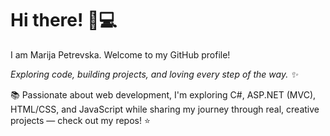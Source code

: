 # Hi there! 👋💻
I am Marija Petrevska. Welcome to my GitHub profile!

*Exploring code, building projects, and loving every step of the way. ✨*  

📚 Passionate about web development, I'm exploring C#, ASP.NET (MVC), HTML/CSS, and JavaScript while sharing my journey through real, creative projects — check out my repos! ⭐

